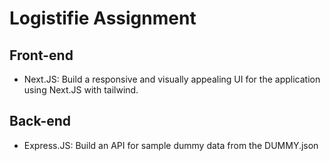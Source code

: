 # Logistifie Assignment

## Front-end

- Next.JS: Build a responsive and visually appealing UI for the application using Next.JS with tailwind.

## Back-end

- Express.JS: Build an API for sample dummy data from the DUMMY.json
